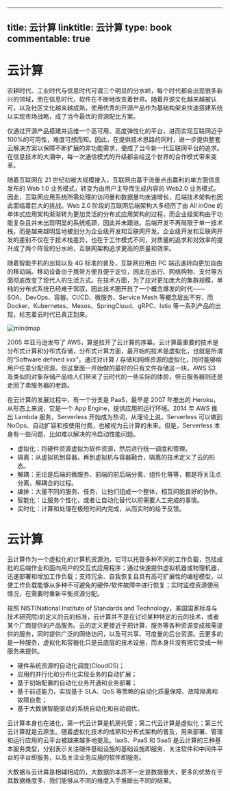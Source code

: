 
---
title: 云计算
linktitle: 云计算
type: book
commentable: true
---

# 云计算

农耕时代、工业时代与信息时代可谓三个明显的分水岭，每个时代都会出现很多新兴的领域，而在信息时代，软件在不断地改变着世界。随着开源文化越来越被认可，以及社区文化越来越成熟，使用优秀的开源产品作为基础构架来快速搭建系统以实现市场战略，成了当今最优的资源配比方案。

仅通过开源产品搭建并运维一个高可用、高度弹性化的平台，进而实现互联网近乎 100%的可用性，难度可想而知。因此，在提供技术思路的同时，进一步提供整套云解决方案以保障不断扩展的非功能需求，便成了当今新一代互联网平台的追求。在信息技术的大潮中，每一次通信模式的升级都会给这个世界的合作模式带来变革。

随着互联网在 21 世纪初被大规模接入，互联网由基于流量点击赢利的单方面信息发布的 Web 1.0 业务模式，转变为由用户主导而生成内容的 Web2.0 业务模式。因此，互联网应用系统所需处理的访问量和数据量均疾速增长，后端技术架构也因此面临着巨大的挑战。Web 2.0 阶段的互联网后端架构大多经历了由 All inOne 的单体式应用架构渐渐转为更加灵活的分布式应用架构的过程，而企业级架构由于功能复杂且并未出现明显的系统瓶颈，因此并未跟进。后端开发不再局限于单一技术栈，而是越来越明显地被划分为企业级开发和互联网开发。企业级开发和互联网开发的差别不仅在于技术栈差异，也在于工作模式不同，对质量的追求和对效率的提升成了两个阵营的分水岭，互联网架构追求更高的质量和效率。

随着智能手机的出现以及 4G 标准的普及，互联网应用由 PC 端迅速转向更加自由的移动端。移动设备由于携带方便且便于定位，因此在出行、网络购物、支付等方面彻底改变了现代人的生活方式。在技术方面，为了应对更加庞大的集群规模，单纯的分布式系统已经难于驾驭，因此技术圈开启了一个概念爆发的时代——SOA、DevOps、容器、CI/CD、微服务、Service Mesh 等概念层出不穷，而 Docker、Kubernetes、Mesos、SpringCloud、gRPC、Istio 等一系列产品的出现，标志着云时代已真正到来。

![mindmap](https://i.postimg.cc/vZkRcJPb/image.png)

2005 年亚马逊发布了 AWS，算是拉开了云计算的序幕。云计算最重要的技术是分布式计算和分布式存储，分布式计算方面，最开始的技术是虚拟化，也就是所谓的“Software defined xxx”，通过对计算 / 存储和网络资源的虚拟化，同时能够给用户任意分配资源。但这里面一开始做的最好的只有文件存储这一块，AWS S3 及类似的对象存储产品给人们带来了云时代的一些实际的体验，但云服务器则还是走回了卖服务器的老路。

在云计算的发展过程中，有一个分支是 PaaS，最早是 2007 年推出的 Heroku，从形态上来说，它是一个 App Engine，提供应用的运行环境。2014 年 AWS 推出 Lambda 服务，Serverless 开始成为热词，从理论上说，Serverless 可以做到 NoOps、自动扩容和按使用付费，也被视为云计算的未来。但是，Serverless 本身有一些问题，比如难以解决的冷启动性能问题。

- 虚拟化：将硬件资源虚拟为软件资源，然后进行统一调度和管理。
- 隔离：从虚拟机到容器，再到虚拟机与容器融合，隔离的技术定义了云的形态。
- 解耦：无论是后端的微服务、前端的前后端分离、组件化等等，都是将关注点分离，解耦合的过程。
- 编排：大量不同的服务、任务，让他们组成一个整体，相互间能良好的协作。
- 智能化：让服务个性化，或者让自动化替代以前需要人工完成的事情。
- 实时化：计算和处理在极短时间内完成，从而实时的给予反馈。

# 云计算

云计算作为一个虚拟化的计算机资源池，它可以托管多种不同的工作负载，包括成批的后端作业和面向用户的交互式应用程序；通过快速提供虚拟机器或物理机器，迅速部署和增加工作负载；支持冗余、自我恢复且具有高可扩展性的编程模型，以使工作负载能够从多种不可避免的硬件/软件故障中进行恢复；实时监控资源使用情况，在需要时重新平衡资源分配。

按照 NIST(National Institute of Standards and Technology，美国国家标准与技术研究院)的定义的云的标准，云计算并不是在讨论某种特定的云的技术，或者某个厂商提供的产品服务。云的定义更接近于把计算、服务等各种资源变成按需提供的服务，同时提供广泛的网络访问，以及可共享、可度量的后台资源。云更多的是一种服务，虚拟化和容器化只是云底层的技术设施，而本身并没有把它变成一种服务来提供。

- 硬件系统资源的自动化调度(CloudOS)；
- 应用的并行化和分布化实现业务的自动扩展；
- 基于初始配置的自动化业务开通和业务部署；
- 基于前述能力，实现基于 SLA、QoS 等策略的自动化质量保障、故障隔离和故障自愈；
- 基于大数据智能驱动的系统自动化和自动调优。

云计算本身也在进化，第一代云计算是机房托管；第二代云计算是虚拟化；第三代云计算就是云原生。随着虚拟化技术的成熟和分布式架构的普及，用来部署、管理和运行应用的云平台被越来越多地提及。IaaS、PaaS 和 SaaS 是云计算的三种基本服务类型，分别表示关注硬件基础设施的基础设施即服务、关注软件和中间件平台的平台即服务，以及关注业务应用的软件即服务。

大数据与云计算是相辅相成的，大数据的本质不一定是数据量大，更多的优势在于其数据维度多，我们能够从不同的维度入手推断出不同的结果。

    